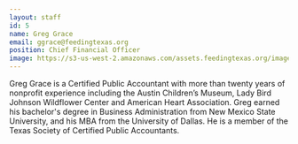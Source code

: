 ```yaml
---
layout: staff
id: 5
name: Greg Grace
email: ggrace@feedingtexas.org
position: Chief Financial Officer
image: https://s3-us-west-2.amazonaws.com/assets.feedingtexas.org/images/staff/greg-grace.JPG
---
```


Greg Grace is a Certified Public Accountant with more than twenty years of nonprofit experience including the Austin Children’s Museum, Lady Bird Johnson Wildflower Center and American Heart Association. Greg earned his bachelor's degree in Business Administration from New Mexico State University, and his MBA from the University of Dallas. He is a member of the Texas Society of Certified Public Accountants.

